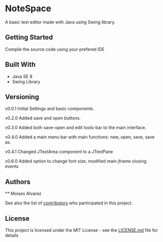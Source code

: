 # NoteSpace
A basic text editor made with Java using Swing library.

## Getting Started
Compile the source code using your prefered IDE

## Built With

* Java SE 8
* Swing Library


## Versioning
v0.0.1 Initial Settings and basic components.

v0.2.0 Added save and open buttons.

v0.3.0 Added both save-open and edit tools-bar to the main interface.

v0.4.0 Added a main menu bar with main functions: new, open, save, save as.

v0.4.1 Changed JTextArea component to a JTextPane

v0.6.0 Added option to change font size, modified main jframe closing events

## Authors

** Moises Alvarez

See also the list of [contributors](https://github.com/your/project/contributors) who participated in this project.

## License

This project is licensed under the MIT License - see the [LICENSE.md](LICENSE.md) file for details
